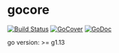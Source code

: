 # gocore

[![Build Status](https://travis-ci.org/fsgo/gocore.png?branch=main)](https://travis-ci.org/fsgo/gocore)
[![GoCover](https://gocover.io/_badge/github.com/fsgo/gocore)](https://gocover.io/github.com/fsgo/gocore)
[![GoDoc](https://godoc.org/github.com/fsgo/gocore?status.svg)](https://godoc.org/github.com/fsgo/gocore)

go version: >= g1.13

